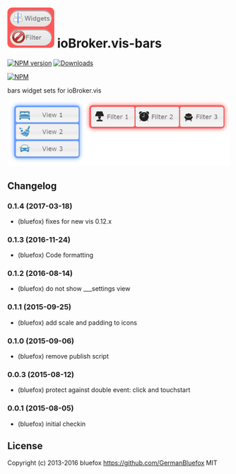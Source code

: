 ![Logo](admin/bars.png)
ioBroker.vis-bars
============

[![NPM version](http://img.shields.io/npm/v/iobroker.vis-bars.svg)](https://www.npmjs.com/package/iobroker.vis-bars)
[![Downloads](https://img.shields.io/npm/dm/iobroker.vis-bars.svg)](https://www.npmjs.com/package/iobroker.vis-bars)

[![NPM](https://nodei.co/npm/iobroker.vis-bars.png?downloads=true)](https://nodei.co/npm/iobroker.vis-bars/)

bars widget sets for ioBroker.vis

![Example](img/widgets.png)

## Changelog
### 0.1.4 (2017-03-18)
- (bluefox) fixes for new vis 0.12.x

### 0.1.3 (2016-11-24)
- (bluefox) Code formatting

### 0.1.2 (2016-08-14)
- (bluefox) do not show ___settings view

### 0.1.1 (2015-09-25)
- (bluefox) add scale and padding to icons

### 0.1.0 (2015-09-06)
- (bluefox) remove publish script

### 0.0.3 (2015-08-12)
- (bluefox) protect against double event: click and touchstart

### 0.0.1 (2015-08-05)
- (bluefox) initial checkin

## License
 Copyright (c) 2013-2016 bluefox https://github.com/GermanBluefox
 MIT